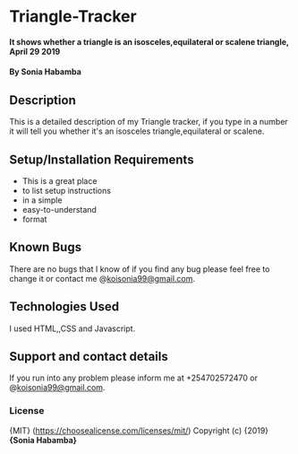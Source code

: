 # Triangle-Tracker
#### It shows whether a triangle is an isosceles,equilateral or scalene triangle, April 29 2019
#### By **Sonia Habamba**
## Description
This is a detailed description of my Triangle tracker, if you type in a number it will tell you whether it's an isosceles triangle,equilateral or scalene. 
## Setup/Installation Requirements
* This is a great place
* to list setup instructions
* in a simple
* easy-to-understand
* format
## Known Bugs
There are no bugs that I know of if you find any bug please feel free to change it or contact me @koisonia99@gmail.com. 
## Technologies Used
I used HTML,,CSS and Javascript. 
## Support and contact details
If you run into any problem please inform me at +254702572470 or @koisonia99@gmail.com.
### License
{MIT} (https://choosealicense.com/licenses/mit/)
Copyright (c) {2019} **{Sonia Habamba}**
  